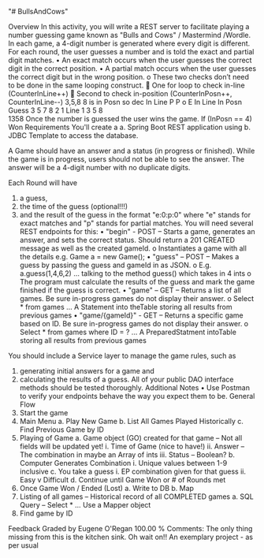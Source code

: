 "# BullsAndCows" 

Overview
In this activity, you will write a REST server to facilitate playing a number guessing game known as "Bulls and Cows" / Mastermind /Wordle. 
In each game, a 4-digit number is generated where every digit is different. 
For each round, the user guesses a number and is told the exact and partial digit matches.
•	An exact match occurs when the user guesses the correct digit in the correct position.
•	A partial match occurs when the user guesses the correct digit but in the wrong position.
o	These two checks don’t need to be done in the same looping construct. 
	One for loop to check in-line (CounterInLine++)
	Second to check in-position (CounterInPosn++, CounterInLine--) 
 	 	 	 	 	3,5,8	8 is in Posn so dec In Line
 	P	P	o	E	In Line	In Posn
Guess	3	5	7	8	2	1
Line	1	3	5	8		 
1358
Once the number is guessed the user wins the game. 
If (InPosn == 4) Won
Requirements
You'll create a 
a.	Spring Boot REST application using 
b.	JDBC Template to access the database.

A Game should have an answer and a status (in progress or finished). While the game is in progress, users should not be able to see the answer. The answer will be a 4-digit number with no duplicate digits.

Each Round will have 
1.	a guess, 
2.	the time of the guess (optional!!!) 
3.	and the result of the guess in the format "e:0:p:0" where "e" stands for exact matches and "p" stands for partial matches.
You will need several REST endpoints for this:
•	"begin" - POST – Starts a game, generates an answer, and sets the correct status. Should return a 201 CREATED message as well as the created gameId.
o	Instantiates a game with all the details e.g. Game a = new Game();
•	"guess" – POST – Makes a guess by passing the guess and gameId in as JSON. 
o	E.g. a.guess(1,4,6,2) … talking to the method guess() which takes in 4 ints
o	The program must calculate the results of the guess and mark the game finished if the guess is correct. 
•	"game" – GET – Returns a list of all games. Be sure in-progress games do not display their answer.
o	Select * from games … A Statement into theTable storing all results from previous games
•	"game/{gameId}" - GET – Returns a specific game based on ID. Be sure in-progress games do not display their answer.
o	Select * from games where ID = ? … A PreparedStatment intoTable storing all results from previous games


You should include a Service layer to manage the game rules, such as 
1.	generating initial answers for a game and 
2.	calculating the results of a guess.
All of your public DAO interface methods should be tested thoroughly.
Additional Notes
•	Use Postman to verify your endpoints behave the way you expect them to be.
General Flow 
1.	Start the game
2.	Main Menu
a.	Play New Game
b.	List All Games Played Historically
c.	Find Previous Game by ID
3.	Playing of Game
a.	Game object (GO) created for that game – Not all fields will be updated yet! 
i.	Time of Game (nice to have!)
ii.	Answer – The combination in maybe an Array of ints
iii.	Status – Boolean? 
b.	Computer Generates Combination
i.	Unique values between 1-9 inclusive
c.	You take a guess
i.	EP combination given for that guess 
ii.	Easy v Difficult 
d.	Continue until Game Won or # of Rounds met
4.	Once Game Won / Ended (Lost) 
a.	Write to DB 
b.	Map 
5.	Listing of all games – Historical record of all COMPLETED games 
a.	SQL Query – Select * … Use a Mapper object
6.	Find game by ID 



Feedback
Graded by Eugene O'Regan
100.00 %
Comments:
The only thing missing from this is the kitchen sink. Oh wait on!!  An exemplary project - as per usual
